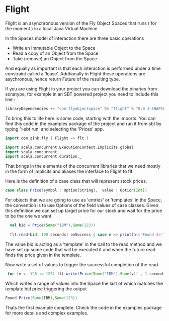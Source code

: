 Flight
======

Flight is an asynchronous version of the Fly Object Spaces that runs ( for the moment ) in a local Java Virtual Machine.

In the Spaces model of interaction there are three basic operations 

* Write an Immutable Object to the Space
* Read a copy of an Object from the Space
* Take (remove) an Object from the Space 

And equally as important is that each interaction is performed under a time constraint called a 'lease'. Addtionally in Flight these operations are asychronous, hence return Future of the resulting type.

If you are using Flight in your project you can download the binaries from sonatype, for example in an SBT powered project you need to include this line :

```scala
libraryDependencies += "com.flyobjectspace" %% "flight" % "0.0.1-SNAPSHOT"
```

To bring this to life here is some code, starting with the imports. You can find this code in the examples package of
the project and run it from sbt by typing '>sbt run' and selecting the 'Prices' app. 


```scala
import com.zink.fly.{ Flight => flt }

import scala.concurrent.ExecutionContext.Implicits.global
import scala.concurrent._
import scala.concurrent.duration._
```

That brings in the elements of the concurrent libraries that we need mostly in the form of implicits and aliases the 
interface to Flight to flt.

Here is the definition of a case class that will represent stock prices.

```scala
case class Price(symbol : Option[String],  value : Option[Int]) 
```

For objects that we are going to use as 'entries' or 'templates' in the Space, the convention is to use Options of the 
field values of case classes. Given this definition we can set up target price for our stock and wait for the price 
to be the one we want.

```scala
  val bid = Price(Some("IBM"),Some(123))
  
  flt.read(bid, 100 seconds) onSuccess { case e => println(s"Found $e") }
```

The value bid is acting as a 'template' in the call to the read method and we have set up some code that will be
executed if and when the future read finds the price given in the template.

Now write a set of values to trigger the successful completion of the read.

```scala
 for (v <- 120 to 123) flt.write(Price(Some("IBM"),Some(v)) , 1 second)
```

Which writes a range of values into the Space the last of which matches the template bid price triggering the output

```scala
Found Price(Some(IBM),Some(123))
```

Thats the first example complete. Check the code in the examples package for more details and complex examples.



